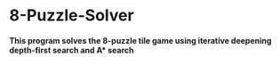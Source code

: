 # 8-Puzzle-Solver

#### This program solves the 8-puzzle tile game using iterative deepening depth-first search and A* search
